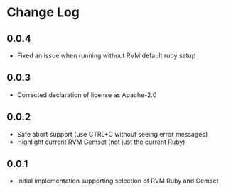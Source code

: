 # Change Log

## 0.0.4

- Fixed an issue when running without RVM default ruby setup

## 0.0.3

- Corrected declaration of license as Apache-2.0

## 0.0.2

- Safe abort support (use CTRL+C without seeing error messages)
- Highlight current RVM Gemset (not just the current Ruby)

## 0.0.1

- Initial implementation supporting selection of RVM Ruby and Gemset
